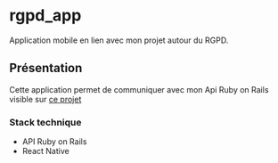 # rgpd_app
Application mobile en lien avec mon projet autour du RGPD.

## Présentation
Cette application permet de communiquer avec mon Api Ruby on Rails visible sur [ce projet](https://github.com/yjacquin/RGPD/tree/mobile)

### Stack technique


* API Ruby on Rails
* React Native


